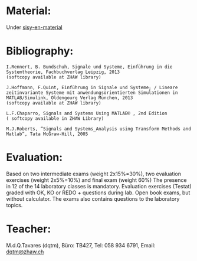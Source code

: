 Material:
================
Under [sisy-en-material](https://github.com/dqtm/sisy-en-material)


Bibliography:	
================
	I.Rennert, B. Bundschuh, Signale und Systeme, Einführung in die Systemtheorie, Fachbuchverlag Leipzig, 2013 
	(softcopy available at ZHAW library)
	
	J.Hoffmann, F.Quint, Einführung in Signale und Systeme; / Lineare zeitinvariante Systeme mit anwendungsorientierten Simulationen in 
	MATLAB/Simulink, Oldengourg Verlag München, 2013 
	(softcopy available at ZHAW library)

	L.F.Chaparro, Signals and Systems Using MATLAB© , 2nd Edition 
	( softcopy available in ZHAW Library)

	M.J.Roberts, “Signals and Systems_Analysis using Transform Methods and Matlab”, Tata McGraw-Hill, 2005


Evaluation:
================
Based on two intermediate exams (weight 2x15%=30%), two evaluation exercises (weight 2x5%=10%) and final exam (weight 60%) 
The presence in 12 of the 14 laboratory classes is mandatory. Evaluation exercises (Testat) graded with OK, KO or REDO + questions during lab. 
Open book exams, but without calculator. The exams also contains questions to the laboratory topics. 


Teacher:
================
M.d.Q.Tavares (dqtm), Büro: TB427, Tel: 058 934 6791, Email: dqtm@zhaw.ch           
